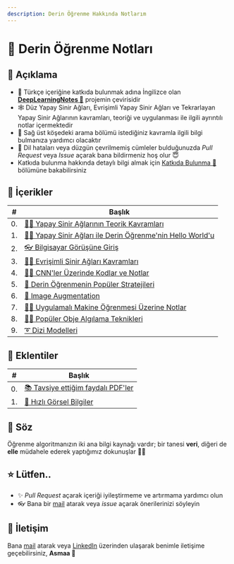 ```yaml
---
description: Derin Öğrenme Hakkında Notlarım
---
```


# 💫 Derin Öğrenme Notları

## 🎈 Açıklama
- 🤝 Türkçe içeriğine katkıda bulunmak adına İngilizce olan [**DeepLearningNotes 🦋**](https://dl.asmaamir.com/) projemin çevirisidir
- 🕸 Düz Yapay Sinir Ağları, Evrişimli Yapay Sinir Ağları ve Tekrarlayan Yapay Sinir Ağlarının kavramları, teoriği ve uygulanması ile ilgili ayrıntılı notlar içermektedir
- 🔎 Sağ üst köşedeki arama bölümü istediğiniz kavramla ilgili bilgi bulmanıza yardımcı olacaktır
- 🐛 Dil hataları veya düzgün çevrilmemiş cümleler bulduğunuzda _Pull Request_ veya _Issue_ açarak bana bildirmeniz hoş olur 😇
- Katkıda bulunma hakkında detaylı bilgi almak için [Katkıda Bulunma 🦋](CONTRIBUTING.md) bölümüne bakabilirsiniz

## 📑 İçerikler

| #  | Başlık                                                                  |
| -- |-------------------------------------------------------------------------|
| 0. | [👩‍🏫 Yapay Sinir Ağlarının Teorik Kavramları](./0-NNKavramları)          |
| 1. | [🙋‍♀️ Yapay Sinir Ağları ile Derin Öğrenme'nin Hello World'u](./1-HelloWorld) |
| 2. | [👓  Bilgisayar Görüşüne Giriş](./2-BilgisayarGörüşüneGiriş)            |
| 3. | [👩‍🏫 Evrişimli Sinir Ağları Kavramları](./3-CNNKonseptleri)              |
| 4. | [👩‍🔧 CNN'ler Üzerinde Kodlar ve Notlar ](./4-CNNÇalışmaları)             |
| 5. | [🚙 Derin Öğrenmenin Popüler Stratejileri](./5-DLStratejileri)          |
| 6. | [🤡 Image Augmentation](./6-ImageAugmentation)                          |
| 7. | [👷‍♀️ Uygulamalı Makine Öğrenmesi Üzerine Notlar](./7-UygulamalıML)       |
| 8. | [🕵️‍♀️ Popüler Obje Algılama Teknikleri](./8-ObjeAlgılama)                 |
| 9. | [➰ Dizi Modelleri](./9-DiziModelleri)                                  |

## 💉 Eklentiler
| #  | Başlık                                                                 |
| -- |----------------------------------------------------------------------- |
| 0. | [📚 Tavsiye ettiğim faydalı PDF'ler](./Z-FaydalıPDFler/README.md)      |
| 1. | [👀  Hızlı Görsel Bilgiler](./Z-HızlıGörselBilgiler)                   |

## 🙌 Söz
Öğrenme algoritmanızın iki ana bilgi kaynağı vardır; bir tanesi **veri**, diğeri de **elle** müdahele ederek yaptığımız dokunuşlar 🤔🚀

## ⭐ Lütfen..
- ✨ _Pull Request_ açarak içeriği iyileştirmeme ve artırmama yardımcı olun
- 👓 Bana bir [mail](mailto:asmaamirkhan.am@gmail.com) atarak veya _issue_ açarak önerilerinizi söyleyin

## 🤝 İletişim
Bana [mail](mailto:asmaamirkhan.am@gmail.com) atarak veya [LinkedIn](https://www.linkedin.com/in/asmaamirkhan/) üzerinden ulaşarak benimle iletişime geçebilirsiniz, **Asmaa 🦋**
